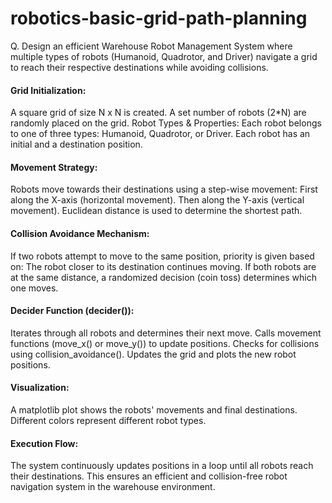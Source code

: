 # robotics-basic-grid-path-planning

Q. Design an efficient Warehouse Robot Management System where multiple types of robots (Humanoid, Quadrotor, and Driver) navigate a grid to reach their respective destinations while avoiding collisions.

#### Grid Initialization:
A square grid of size N x N is created.
A set number of robots (2*N) are randomly placed on the grid.
Robot Types & Properties:
Each robot belongs to one of three types: Humanoid, Quadrotor, or Driver.
Each robot has an initial and a destination position.

#### Movement Strategy:
Robots move towards their destinations using a step-wise movement:
First along the X-axis (horizontal movement).
Then along the Y-axis (vertical movement).
Euclidean distance is used to determine the shortest path.

#### Collision Avoidance Mechanism:
If two robots attempt to move to the same position, priority is given based on:
The robot closer to its destination continues moving.
If both robots are at the same distance, a randomized decision (coin toss) determines which one moves.

#### Decider Function (decider()):
Iterates through all robots and determines their next move.
Calls movement functions (move_x() or move_y()) to update positions.
Checks for collisions using collision_avoidance().
Updates the grid and plots the new robot positions.

#### Visualization:
A matplotlib plot shows the robots' movements and final destinations.
Different colors represent different robot types.

#### Execution Flow:
The system continuously updates positions in a loop until all robots reach their destinations.
This ensures an efficient and collision-free robot navigation system in the warehouse environment.
